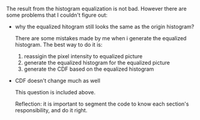 The result from the histogram equalization is not bad. However there are some problems that I couldn't figure out:
* why the equalized hitogram still looks the same as the origin histogram?

  There are some mistakes made by me when i generate the equalized histogram. The best way to do it is:
  1. reassigin the pixel intensity to equalized picture
  2. generate the equalized histogram for the equalized picture
  3. generate the CDF based on the equalized histogram

* CDF doesn't change much as well

  This question is included above.
  
  Reflection: it is important to segment the code to know each section's responsibility, and do it right.

